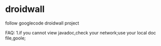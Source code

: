 droidwall
=========

follow googlecode droidwall project

FAQ:
1.if you cannot view javadoc,check your network;use your local doc file,goole;
